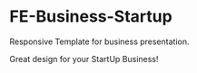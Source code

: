 # FE-Business-Startup
Responsive Template for business presentation.

Great design for your StartUp Business! 
